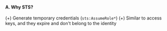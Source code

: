#### A. Why STS?
(+) Generate temporary credentials (`sts:AssumeRole*`)
(+) Similar to access keys, and they expire and don't belong to the identity
